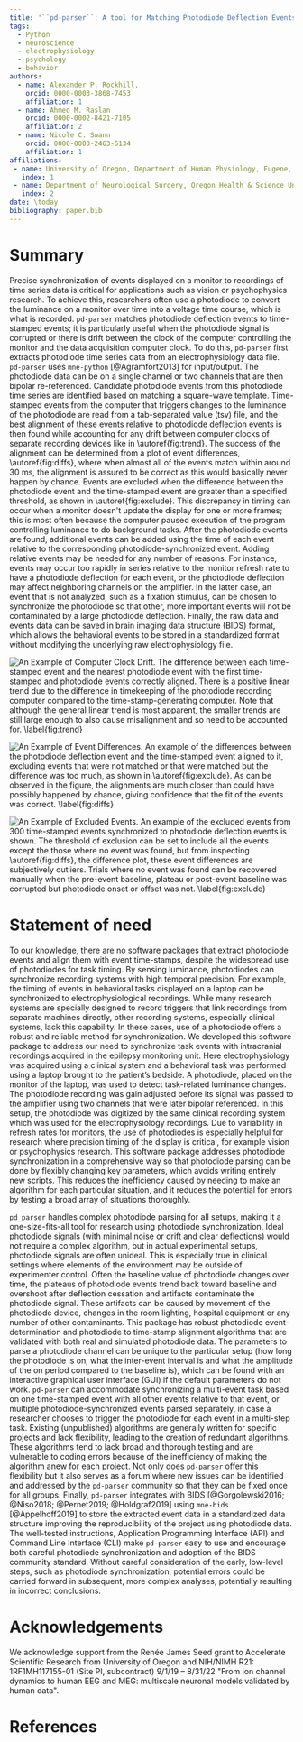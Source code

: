 ```yaml
---
title: '``pd-parser``: A tool for Matching Photodiode Deflection Events to Time-Stamped Events'
tags:
  - Python
  - neuroscience
  - electrophysiology
  - psychology
  - behavior
authors:
  - name: Alexander P. Rockhill, 
    orcid: 0000-0003-3868-7453
    affiliation: 1
  - name: Ahmed M. Raslan
    orcid: 0000-0002-8421-7105
    affiliation: 2
  - name: Nicole C. Swann
    orcid: 0000-0003-2463-5134
    affiliation: 1
affiliations:
 - name: University of Oregon, Department of Human Physiology, Eugene, Oregon.
   index: 1
 - name: Department of Neurological Surgery, Oregon Health & Science University, Portland, Oregon.
   index: 2
date: \today
bibliography: paper.bib
---
```


# Summary

Precise synchronization of events displayed on a monitor to recordings of time series data is critical for applications such as vision or psychophysics research. To achieve this, researchers often use a photodiode to convert the luminance on a monitor over time into a voltage time course, which is what is recorded. ``pd-parser`` matches photodiode deflection events to time-stamped events; it is particularly useful when the photodiode signal is corrupted or there is drift between the clock of the computer controlling the monitor and the data acquisition computer clock. To do this, ``pd-parser`` first extracts photodiode time series data from an electrophysiology data file. ``pd-parser`` uses ``mne-python`` [@Agramfort2013] for input/output. The photodiode data can be on a single channel or two channels that are then bipolar re-referenced. Candidate photodiode events from this photodiode time series are identified based on matching a square-wave template. Time-stamped events from the computer that triggers changes to the luminance of the photodiode are read from a tab-separated value (tsv) file, and the best alignment of these events relative to photodiode deflection events is then found while accounting for any drift between computer clocks of separate recording devices like in \autoref{fig:trend}. The success of the alignment can be determined from a plot of event differences, \autoref{fig:diffs}, where when almost all of the events match within around 30 ms, the alignment is assured to be correct as this would basically never happen by chance. Events are excluded when the difference between the photodiode event and the time-stamped event are greater than a specified threshold, as shown in \autoref{fig:exclude}. This discrepancy in timing can occur when a monitor doesn't update the display for one or more frames; this is most often because the computer paused execution of the program controlling luminance to do background tasks. After the photodiode events are found, additional events can be added using the time of each event relative to the corresponding photodiode-synchronized event. Adding relative events may be needed for any number of reasons. For instance, events may occur too rapidly in series relative to the monitor refresh rate to have a photodiode deflection for each event, or the photodiode deflection may affect neighboring channels on the amplifier. In the latter case, an event that is not analyzed, such as a fixation stimulus, can be chosen to synchronize the photodiode so that other, more important events will not be contaminated by a large photodiode deflection. Finally, the raw data and events data can be saved in brain imaging data structure (BIDS) format, which allows the behavioral events to be stored in a standardized format without modifying the underlying raw electrophysiology file.

![*An Example of Computer Clock Drift*. The difference between each time-stamped event and the nearest photodiode event with the first time-stamped and photodiode events correctly aligned. There is a positive linear trend due to the difference in timekeeping of the photodiode recording computer compared to the time-stamp-generating computer. Note that although the general linear trend is most apparent, the smaller trends are still large enough to also cause misalignment and so need to be accounted for. \label{fig:trend}](docsrc/figs/pd_trend.png)

![*An Example of Event Differences*. An example of the differences between the photodiode deflection event and the time-stamped event aligned to it, excluding events that were not matched or that were matched but the difference was too much, as shown in \autoref{fig:exclude}. As can be observed in the figure, the alignments are much closer than could have possibly happened by chance, giving confidence that the fit of the events was correct. \label{fig:diffs}](docsrc/figs/event_diffs.png)

![*An Example of Excluded Events*. An example of the excluded events from 300 time-stamped events synchronized to photodiode deflection events is shown. The threshold of exclusion can be set to include all the events except the those where no event was found, but from inspecting \autoref{fig:diffs}, the difference plot, these event differences are subjectively outliers. Trials where no event was found can be recovered manually when the pre-event baseline, plateau or post-event baseline was corrupted but photodiode onset or offset was not. \label{fig:exclude}](docsrc/figs/excluded_events.png)



# Statement of need 

To our knowledge, there are no software packages that extract photodiode events and align them with event time-stamps, despite the widespread use of photodiodes for task timing. By sensing luminance, photodiodes can synchronize recording systems with high temporal precision. For example, the timing of events in behavioral tasks displayed on a laptop can be synchronized to electrophysiological recordings. While many research systems are specially designed to record triggers that link recordings from separate machines directly, other recording systems, especially clinical systems, lack this capability. In these cases, use of a photodiode offers a robust and reliable method for synchronization. We developed this software package to address our need to synchronize task events with intracranial recordings acquired in the epilepsy monitoring unit. Here electrophysiology was acquired using a clinical system and a behavioral task was performed using a laptop brought to the patient’s bedside. A photodiode, placed on the monitor of the laptop, was used to detect task-related luminance changes. The photodiode recording was gain adjusted before its signal was passed to the amplifier using two channels that were later bipolar referenced. In this setup, the photodiode was digitized by the same clinical recording system which was used for the electrophysiology recordings. Due to variability in refresh rates for monitors, the use of photodiodes is especially helpful for research where precision timing of the display is critical, for example vision or psychophysics research. This software package addresses photodiode synchronization in a comprehensive way so that photodiode parsing can be done by flexibly changing key parameters, which avoids writing entirely new scripts. This reduces the inefficiency caused by needing to make an algorithm for each particular situation, and it reduces the potential for errors by testing a broad array of situations thoroughly.

``pd_parser`` handles complex photodiode parsing for all setups, making it a one-size-fits-all tool for research using photodiode synchronization. Ideal photodiode signals (with minimal noise or drift and clear deflections) would not require a complex algorithm, but in actual experimental setups, photodiode signals are often unideal. This is especially true in clinical settings where elements of the environment may be outside of experimenter control. Often the baseline value of photodiode changes over time, the plateaus of photodiode events trend back toward baseline and overshoot after deflection cessation and artifacts contaminate the photodiode signal. These artifacts can be caused by movement of the photodiode device, changes in the room lighting, hospital equipment or any number of other contaminants. This package has robust photodiode event-determination and photodiode to time-stamp alignment algorithms that are validated with both real and simulated photodiode data. The parameters to parse a photodiode channel can be unique to the particular setup (how long the photodiode is on, what the inter-event interval is and what the amplitude of the on period compared to the baseline is), which can be found with an interactive graphical user interface (GUI) if the default parameters do not work. ``pd-parser`` can accommodate synchronizing a multi-event task based on one time-stamped event with all other events relative to that event, or multiple photodiode-synchronized events parsed separately, in case a researcher chooses to trigger the photodiode for each event in a multi-step task. Existing (unpublished) algorithms are generally written for specific projects and lack flexibility, leading to the creation of redundant algorithms. These algorithms tend to lack broad and thorough testing and are vulnerable to coding errors because of the inefficiency of making the algorithm anew for each project. Not only does ``pd-parser`` offer this flexibility but it also serves as a forum where new issues can be identified and addressed by the ``pd-parser`` community so that they can be fixed once for all groups. Finally, ``pd-parser`` integrates with BIDS [@Gorgolewski2016; @Niso2018; @Pernet2019; @Holdgraf2019] using ``mne-bids `` [@Appelhoff2019] to store the extracted event data in a standardized data structure improving the reproducibility of the project using photodiode data. The well-tested instructions, Application Programming Interface (API) and Command Line Interface (CLI) make ``pd-parser`` easy to use and encourage both careful photodiode synchronization and adoption of the BIDS community standard. Without careful consideration of the early, low-level steps, such as photodiode synchronization, potential errors could be carried forward in subsequent, more complex analyses, potentially resulting in incorrect conclusions.

# Acknowledgements

We acknowledge support from the Renée James Seed grant to Accelerate Scientific Research from University of Oregon and NIH/NIMH R21: 1RF1MH117155-01 (Site PI, subcontract) 9/1/19 – 8/31/22 "From ion channel dynamics to human EEG and MEG: multiscale neuronal models validated by human data".

# References
